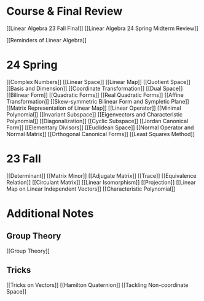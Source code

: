 # Course & Final Review
[[Linear Algebra 23 Fall Final]]
[[Linear Algebra 24 Spring Midterm Review]]

[[Reminders of Linear Algebra]]
# 24 Spring
[[Complex Numbers]]
[[Linear Space]]
[[Linear Map]]
[[Quotient Space]]
[[Basis and Dimension]]
[[Coordinate Transformation]]
[[Dual Space]]
[[Bilinear Form]]
[[Quadratic Forms]]
[[Real Quadratic Forms]]
[[Affine Transformation]]
[[Skew-symmetric Bilinear Form and Sympletic Plane]]
[[Matrix Representation of Linear Map]]
[[Linear Operator]]
[[Minimal Polynomial]]
[[Invariant Subspace]]
[[Eigenvectors and Characteristic Polynomial]]
[[Diagonalization]]
[[Cyclic Subspace]]
[[Jordan Canonical Form]]
[[Elementary Divisors]]
[[Euclidean Space]]
[[Normal Operator and Normal Matrix]]
[[Orthogonal Canonical Forms]]
[[Least Squares Method]]
# 23 Fall
[[Determinant]]
[[Matrix Minor]]
[[Adjugate Matrix]]
[[Trace]]
[[Equivalence Relation]]
[[Circulant Matrix]]
[[Linear Isomorphism]]
[[Projection]]
[[Linear Map on Linear Independent Vectors]]
[[Characteristic Polynomial]]
# Additional Notes
## Group Theory
[[Group Theory]]
## Tricks
[[Tricks on Vectors]]
[[Hamilton Quaternion]]
[[Tackling Non-coordinate Space]]

